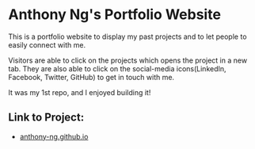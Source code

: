 # Anthony Ng's Portfolio Website

This is a portfolio website to display my past projects and to let people to easily connect with me.

Visitors are able to click on the projects which opens the project in a new tab. They are also able to click on the social-media icons(LinkedIn, Facebook, Twitter, GitHub) to get in touch with me.

It was my 1st repo, and I enjoyed building it!

## Link to Project:
* [anthony-ng.github.io](anthony-ng.github.io)

